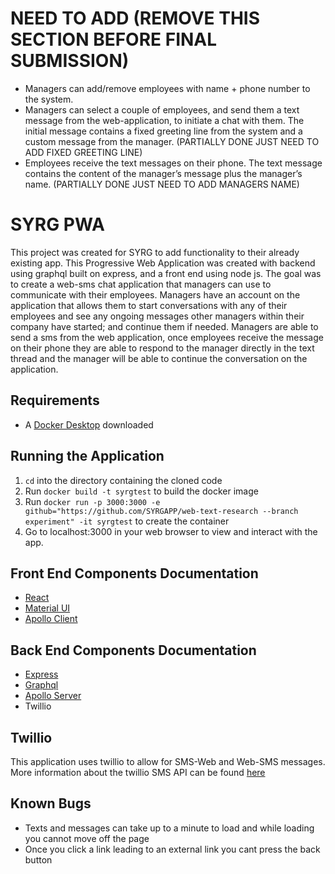 # NEED TO ADD (REMOVE THIS SECTION BEFORE FINAL SUBMISSION)
- Managers can add/remove employees with name + phone number to the system.
- Managers can select a couple of employees, and send them a text message from the web-application, to initiate a chat with them. The initial message contains a fixed greeting line from the system and a custom message from the manager. (PARTIALLY DONE JUST NEED TO ADD FIXED GREETING LINE)
- Employees receive the text messages on their phone. The text message contains the content of the manager’s message plus the manager’s name. (PARTIALLY DONE JUST NEED TO ADD MANAGERS NAME)

# SYRG PWA
This project was created for SYRG to add functionality to their already existing app.
This Progressive Web Application was created with backend using graphql built on express, and a
front end using node js. The goal was to create a web-sms chat application that managers can use to communicate with their employees.
Managers have an account on the application that allows them to start conversations with any of their employees and see any ongoing messages other managers within their company have started; and continue them if needed. Managers are able to send a sms from the web application, once employees receive the message on their phone they are able to respond to the manager directly in the text thread and the manager will be able to continue the conversation on the application.

## Requirements
- A [Docker Desktop](https://www.docker.com/products/docker-desktop) downloaded

## Running the Application
1. `cd` into the directory containing the cloned code
2. Run `docker build -t syrgtest` to build the docker image
3. Run `docker run -p 3000:3000 -e github="https://github.com/SYRGAPP/web-text-research --branch experiment" -it syrgtest` to create the container
4. Go to localhost:3000 in your web browser to view and interact with the app.

## Front End Components Documentation
- [React](https://reactnavigation.org/docs/en/getting-started.html)
- [Material UI](https://material-ui.com/getting-started/installation/)
- [Apollo Client](https://www.apollographql.com/docs/react/)
## Back End Components Documentation
- [Express](https://expressjs.com/en/4x/api.html)
- [Graphql](https://graphql.org/learn/)
- [Apollo Server](https://www.apollographql.com/docs/apollo-server/)
- Twillio
## Twillio
This application uses twillio to allow for SMS-Web and Web-SMS messages. More information about the twillio SMS API can be found [here](https://www.twilio.com/docs/sms)
## Known Bugs
- Texts and messages can take up to a minute to load and while loading you cannot move off the page
- Once you click a link leading to an external link you cant press the back button
